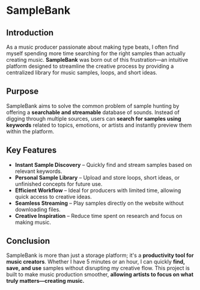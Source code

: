 # SampleBank

## Introduction  
As a music producer passionate about making type beats, I often find myself spending more time searching for the right samples than actually creating music. **SampleBank** was born out of this frustration—an intuitive platform designed to streamline the creative process by providing a centralized library for music samples, loops, and short ideas.

## Purpose  
SampleBank aims to solve the common problem of sample hunting by offering a **searchable and streamable** database of sounds. Instead of digging through multiple sources, users can **search for samples using keywords** related to topics, emotions, or artists and instantly preview them within the platform.

## Key Features  
- **Instant Sample Discovery** – Quickly find and stream samples based on relevant keywords.  
- **Personal Sample Library** – Upload and store loops, short ideas, or unfinished concepts for future use.  
- **Efficient Workflow** – Ideal for producers with limited time, allowing quick access to creative ideas.  
- **Seamless Streaming** – Play samples directly on the website without downloading files.  
- **Creative Inspiration** – Reduce time spent on research and focus on making music.  

## Conclusion  
SampleBank is more than just a storage platform; it's a **productivity tool for music creators**. Whether I have 5 minutes or an hour, I can quickly **find, save, and use** samples without disrupting my creative flow. This project is built to make music production smoother, **allowing artists to focus on what truly matters—creating music.**  
